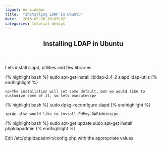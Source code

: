 ```yaml
---
layout: no-sidebar
title:  "Installing LDAP in Ubuntu"
date:   2016-05-20 10:03:02
categories: tutorial devops
---
```


<article id="content">
	<header>
		<h2>Installing LDAP in Ubuntu</h2>
	</header>
	<p>Lets install slapd, utilities and few libraries</p>
{% highlight bash %}
sudo apt-get install libldap-2.4-2  slapd ldap-utils
{% endhighlight %}
	
	<p>The installation will set some default, but we would like to customize some of it, so lets execute</p>
{% highlight bash %}
sudo dpkg-reconfigure slapd
{% endhighlight %}	

	<p>We also would like to install PHPmyLDAPAdmin</p>
{% highlight bash %}
sudo apt-get update
sudo apt-get install phpldapadmin
{% endhighlight %}
	<p>Edit /etc/phpldapadmin/config.php with the appropriate values.</p>
</article>